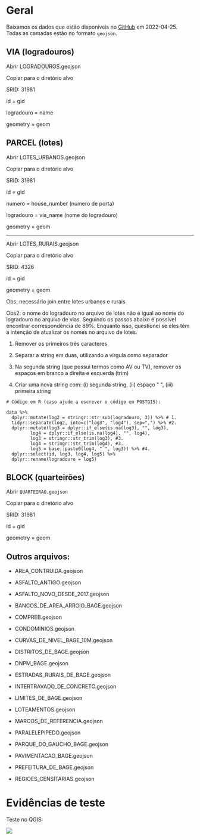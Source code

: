 # Geral

Baixamos os dados que estão disponíveis no [GitHub](https://github.com/GGC-Bage/GeoDataBase) em 2022-04-25. Todas as camadas estão no formato `geojson`.



## VIA (logradouros)

Abrir LOGRADOUROS.geojson

Copiar para o diretório alvo

SRID: 31981

id = gid

logradouro = name

geometry = geom



## PARCEL (lotes)

Abrir LOTES_URBANOS.geojson

Copiar para o diretório alvo

SRID: 31981

id = gid

numero = house_number (numero de porta)

logradouro = via_name (nome do logradouro)

geometry = geom

----

Abrir LOTES_RURAIS.geojson

Copiar para o diretório alvo

SRID: 4326

id = gid

geometry = geom

Obs: necessário join entre lotes urbanos e rurais

Obs2: o nome do logradouro no arquivo de lotes não é igual ao nome do logradouro no arquivo de vias. Seguindo os passos abaixo é possível encontrar correspondência de 89%. Enquanto isso, questionei se eles têm a intenção de atualizar os nomes no arquivo de lotes.

1. Remover os primeiros três caracteres

2. Separar a string em duas, utilizando a vírgula como separador

3. Na segunda string (que possui termos como AV ou TV), remover os espaços em branco a direita e esquerda (trim)

4. Criar uma nova string com: (i) segunda string, (ii) espaço " ", (iii) primeira string

```
# Código em R (caso ajude a escrever o código em POSTGIS):

data %>%
  dplyr::mutate(log2 = stringr::str_sub(logradouro, 3)) %>% # 1.
  tidyr::separate(log2, into=c("log3", "log4"), sep=",") %>% #2.
  dplyr::mutate(log3 = dplyr::if_else(is.na(log3), "", log3),
         log4 = dplyr::if_else(is.na(log4), "", log4),
         log3 = stringr::str_trim(log3), #3.
         log4 = stringr::str_trim(log4), #3.
         log5 = base::paste0(log4, " ", log3)) %>% #4.
  dplyr::select(id, log3, log4, log5) %>%
  dplyr::rename(logradouro = log5)
```



## **BLOCK** (quarteirões)

Abrir `QUARTEIRAO.geojson`

Copiar para o diretório alvo

SRID: 31981

id = gid

geometry = geom


## Outros arquivos:

- AREA_CONTRUIDA.geojson

- ASFALTO_ANTIGO.geojson

- ASFALTO_NOVO_DESDE_2017.geojson

- BANCOS_DE_AREA_ARROIO_BAGE.geojson

- COMPREB.geojson

- CONDOMINIOS.geojson

- CURVAS_DE_NIVEL_BAGE_10M.geojson

- DISTRITOS_DE_BAGE.geojson

- DNPM_BAGE.geojson

- ESTRADAS_RURAIS_DE_BAGE.geojson

- INTERTRAVADO_DE_CONCRETO.geojson

- LIMITES_DE_BAGE.geojson

- LOTEAMENTOS.geojson

- MARCOS_DE_REFERENCIA.geojson

- PARALELEPIPEDO.geojson

- PARQUE_DO_GAUCHO_BAGE.geojson

- PAVIMENTACAO_BAGE.geojson

- PREFEITURA_DE_BAGE.geojson

- REGIOES_CENSITARIAS.geojson



# Evidências de teste

Teste no QGIS:

![](qgis.png)
